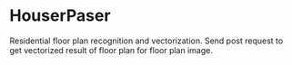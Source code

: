 # HouserPaser
Residential floor plan recognition and vectorization.  Send post request to get vectorized result of floor plan for floor plan image.
